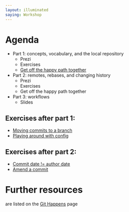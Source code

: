 ```yaml
---
layout: illuminated
saying: Workshop
---
```


# Agenda

* Part 1: concepts, vocabulary, and the local repository
   * Prezi
   * Exercises
   * [Get off the happy path together](exercises/untrackedFiles.md)
* Part 2: remotes, rebases, and changing history
   * Prezi
   * Exercises
   * Get off the happy path together
* Part 3: workflows
   * Slides


## Exercises after part 1:
   * [Moving commits to a branch](exercises/moveToBranch.html)
   * [Playing around with config](exercises/playWithConfig.html)

## Exercises after part 2:
   * [Commit date != author date](exercises/commitDate.html)
   * [Amend a commit](exercises/amend.html)

# Further resources
are listed on the [Git Happens](index.html) page
